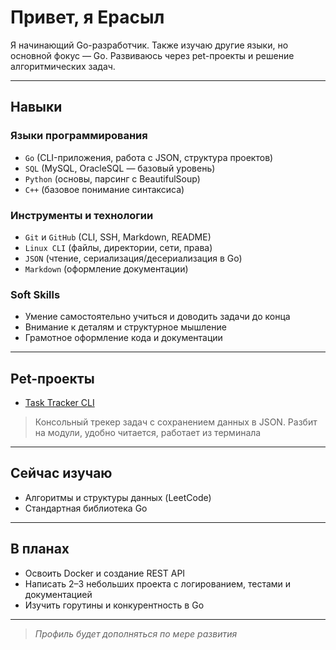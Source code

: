 # Привет, я Ерасыл

Я начинающий Go-разработчик. Также изучаю другие языки, но основной фокус — Go. Развиваюсь через pet-проекты и решение алгоритмических задач.

---

## Навыки

### Языки программирования
- `Go` (CLI-приложения, работа с JSON, структура проектов)
- `SQL` (MySQL, OracleSQL — базовый уровень)
- `Python` (основы, парсинг с BeautifulSoup)
- `C++` (базовое понимание синтаксиса)

### Инструменты и технологии
- `Git` и `GitHub` (CLI, SSH, Markdown, README)
- `Linux CLI` (файлы, директории, сети, права)
- `JSON` (чтение, сериализация/десериализация в Go)
- `Markdown` (оформление документации)

### Soft Skills
- Умение самостоятельно учиться и доводить задачи до конца
- Внимание к деталям и структурное мышление
- Грамотное оформление кода и документации

---

## Pet-проекты

- [Task Tracker CLI](https://github.com/grizlier/task-tracker-cli)
> Консольный трекер задач с сохранением данных в JSON. Разбит на модули, удобно читается, работает из терминала

---

## Сейчас изучаю

- Алгоритмы и структуры данных (LeetCode)
- Стандартная библиотека Go

---

## В планах

- Освоить Docker и создание REST API
- Написать 2–3 небольших проекта с логированием, тестами и документацией
- Изучить горутины и конкурентность в Go

---

> *Профиль будет дополняться по мере развития*
